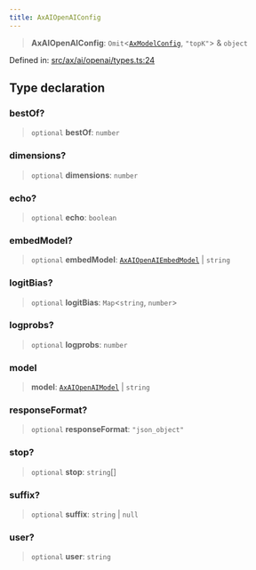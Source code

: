 ```yaml
---
title: AxAIOpenAIConfig
---
```


> **AxAIOpenAIConfig**: `Omit`\<[`AxModelConfig`](#apidocs/typealiasaxmodelconfig), `"topK"`\> & `object`

Defined in: [src/ax/ai/openai/types.ts:24](#apidocs/httpsgithubcomax-llmaxblob3b79ada8d723949fcd8a76c2b6f48cf69d8394f8srcaxaiopenaitypestsl24)

## Type declaration

### bestOf?

> `optional` **bestOf**: `number`

### dimensions?

> `optional` **dimensions**: `number`

### echo?

> `optional` **echo**: `boolean`

### embedModel?

> `optional` **embedModel**: [`AxAIOpenAIEmbedModel`](#apidocs/enumerationaxaiopenaiembedmodel) \| `string`

### logitBias?

> `optional` **logitBias**: `Map`\<`string`, `number`\>

### logprobs?

> `optional` **logprobs**: `number`

### model

> **model**: [`AxAIOpenAIModel`](#apidocs/enumerationaxaiopenaimodel) \| `string`

### responseFormat?

> `optional` **responseFormat**: `"json_object"`

### stop?

> `optional` **stop**: `string`[]

### suffix?

> `optional` **suffix**: `string` \| `null`

### user?

> `optional` **user**: `string`
